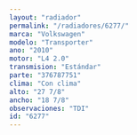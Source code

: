 ```yaml
---
layout: "radiador"
permalink: "/radiadores/6277/"
marca: "Volkswagen"
modelo: "Transporter"
ano: "2010"
motor: "L4 2.0"
transmision: "Estándar"
parte: "376787751"
clima: "Con clima"
alto: "27 7/8"
ancho: "18 7/8"
observaciones: "TDI"
id: "6277"
---
```


